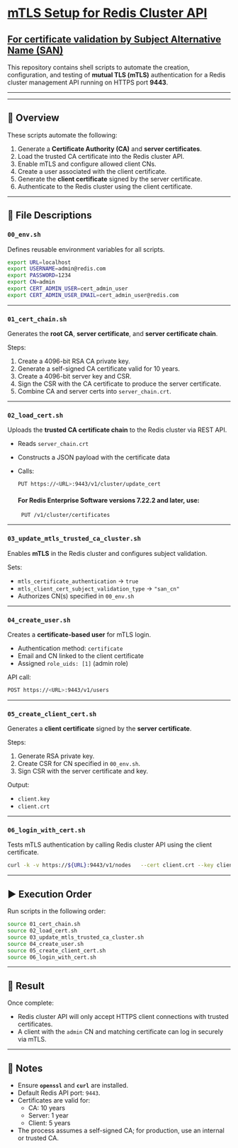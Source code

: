 # [mTLS Setup for Redis Cluster API](https://redis.io/docs/latest/operate/rs/security/certificates/certificate-based-authentication/)
## [For certificate validation by Subject Alternative Name (SAN)](https://redis.io/docs/latest/operate/rs/security/certificates/certificate-based-authentication/#config-cluster)


This repository contains shell scripts to automate the creation, configuration, and testing of **mutual TLS (mTLS)** authentication for a Redis cluster management API running on HTTPS port **9443**.


---



---

## 🧩 Overview

These scripts automate the following:

1. Generate a **Certificate Authority (CA)** and **server certificates**.
2. Load the trusted CA certificate into the Redis cluster API.
3. Enable mTLS and configure allowed client CNs.
4. Create a user associated with the client certificate.
5. Generate the **client certificate** signed by the server certificate.
6. Authenticate to the Redis cluster using the client certificate.

---

## 📁 File Descriptions

### `00_env.sh`
Defines reusable environment variables for all scripts.

```bash
export URL=localhost
export USERNAME=admin@redis.com
export PASSWORD=1234
export CN=admin
export CERT_ADMIN_USER=cert_admin_user
export CERT_ADMIN_USER_EMAIL=cert_admin_user@redis.com
```

---

### `01_cert_chain.sh`
Generates the **root CA**, **server certificate**, and **server certificate chain**.

Steps:
1. Create a 4096-bit RSA CA private key.
2. Generate a self-signed CA certificate valid for 10 years.
3. Create a 4096-bit server key and CSR.
4. Sign the CSR with the CA certificate to produce the server certificate.
5. Combine CA and server certs into `server_chain.crt`.

---

### `02_load_cert.sh`
Uploads the **trusted CA certificate chain** to the Redis cluster via REST API.

- Reads `server_chain.crt`
- Constructs a JSON payload with the certificate data
- Calls:
  ```bash
  PUT https://<URL>:9443/v1/cluster/update_cert
  ```

  #### For Redis Enterprise Software versions 7.22.2 and later, use:
  ```
   PUT /v1/cluster/certificates
  ```

---

### `03_update_mtls_trusted_ca_cluster.sh`
Enables **mTLS** in the Redis cluster and configures subject validation.

Sets:
- `mtls_certificate_authentication` → `true`
- `mtls_client_cert_subject_validation_type` → `"san_cn"`
- Authorizes CN(s) specified in `00_env.sh`

---

### `04_create_user.sh`
Creates a **certificate-based user** for mTLS login.

- Authentication method: `certificate`
- Email and CN linked to the client certificate
- Assigned `role_uids: [1]` (admin role)

API call:
```bash
POST https://<URL>:9443/v1/users
```

---

### `05_create_client_cert.sh`
Generates a **client certificate** signed by the **server certificate**.

Steps:
1. Generate RSA private key.
2. Create CSR for CN specified in `00_env.sh`.
3. Sign CSR with the server certificate and key.

Output:
- `client.key`
- `client.crt`

---

### `06_login_with_cert.sh`
Tests mTLS authentication by calling Redis cluster API using the client certificate.

```bash
curl -k -v https://${URL}:9443/v1/nodes   --cert client.crt --key client.key
```

---

## ▶️ Execution Order

Run scripts in the following order:

```bash
source 01_cert_chain.sh
source 02_load_cert.sh
source 03_update_mtls_trusted_ca_cluster.sh
source 04_create_user.sh
source 05_create_client_cert.sh
source 06_login_with_cert.sh
```

---

## 🔐 Result

Once complete:
- Redis cluster API will only accept HTTPS client connections with trusted certificates.
- A client with the `admin` CN and matching certificate can log in securely via mTLS.

---

## 🧾 Notes

- Ensure **`openssl`** and **`curl`** are installed.
- Default Redis API port: `9443`.
- Certificates are valid for:
  - CA: 10 years
  - Server: 1 year
  - Client: 5 years
- The process assumes a self-signed CA; for production, use an internal or trusted CA.

